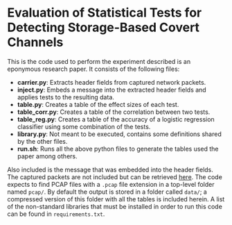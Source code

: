 # Evaluation of Statistical Tests for Detecting Storage-Based Covert Channels

This is the code used to perform the experiment described is an eponymous
research paper. It consists of the following files:

*  **carrier.py**: Extracts header fields from captured network packets.
*  **inject.py**: Embeds a message into the extracted header fields and
   applies tests to the resulting data.
*  **table.py**: Creates a table of the effect sizes of each test.
*  **table_corr.py**: Creates a table of the correlation between two tests.
*  **table_reg.py**: Creates a table of the accuracy of a logistic
   regression classifier using some combination of the tests.
*  **library.py**: Not meant to be executed, contains some definitions
   shared by the other files.
*  **run.sh**: Runs all the above python files to generate the tables used
   the paper among others.

Also included is the message that was embedded into the header fields. The
captured packets are not included but can be retrieved
[here](https://www.stratosphereips.org/datasets-normal). The code expects to
find PCAP files with a `.pcap` file extension in a top-level folder named
`pcap/`. By default the output is stored in a folder called `data/`; a
compressed version of this folder with all the tables is included herein.
A list of the non-standard libraries that must be installed in order to run
this code can be found in `requirements.txt`.  
